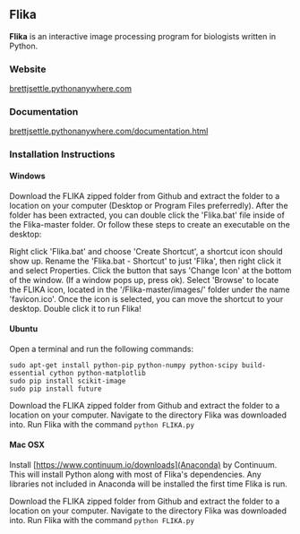 ## Flika ##

**Flika** is an interactive image processing program for biologists written in Python.
### Website ###
[brettjsettle.pythonanywhere.com](http://brettjsettle.pythonanywhere.com/)

### Documentation ###
[brettjsettle.pythonanywhere.com/documentation.html](http://brettjsettle.pythonanywhere.com/documentation.html)

### Installation Instructions ###

#### Windows ####
Download the FLIKA zipped folder from Github and extract the folder to a location on your computer (Desktop or Program Files preferredly). After the folder has been extracted, you can double click the 'Flika.bat' file inside of the Flika-master folder. Or follow these steps to create an executable on the desktop:

Right click 'Flika.bat' and choose 'Create Shortcut', a shortcut icon should show up. Rename the 'Flika.bat - Shortcut' to just 'Flika', then right click it and select Properties. Click the button that says 'Change Icon' at the bottom of the window. (If a window pops up, press ok). Select 'Browse' to locate the FLIKA icon, located in the '/Flika-master/images/' folder under the name 'favicon.ico'. Once the icon is selected, you can move the shortcut to your desktop. Double click it to run Flika!

#### Ubuntu ####
Open a terminal and run the following commands:
```
sudo apt-get install python-pip python-numpy python-scipy build-essential cython python-matplotlib
sudo pip install scikit-image
sudo pip install future
```
Download the FLIKA zipped folder from Github and extract the folder to a location on your computer.  Navigate to the directory Flika was downloaded into.  Run Flika with the command
```python FLIKA.py```

#### Mac OSX ####

Install [https://www.continuum.io/downloads](Anaconda) by Continuum. This will install Python along with most of Flika's dependencies.  Any libraries not included in Anaconda will be installed the first time Flika is run.

Download the FLIKA zipped folder from Github and extract the folder to a location on your computer.  Navigate to the directory Flika was downloaded into.  Run Flika with the command
```python FLIKA.py```
